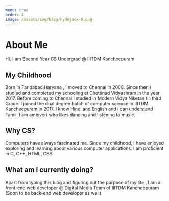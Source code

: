 ```yaml
---
menu: true
order: 4
image: /assets/img/blog/hydejack-8.png
---
```


# About Me



Hi, I am Second Year CS Undergrad @ IIITDM Kancheepuram

## My Childhood

Born in Faridabad,Haryana , I moved to Chennai in 2008. Since then I studied and completed my schooling at Chettinad Vidyashram in the year 2017. Before coming to Chennai I studied in Modern Vidya Niketan till third Grade. I joined the dual degree batch of computer science in IIITDM Kancheepuram in 2017. 
I know Hindi and English and I can understand Tamil.
I am ambivert who likes dancing and listening to music.

## Why CS?

Computers have always fascinated me. Since my childhood, I have enjoyed exploring and learning about various computer applications.
I am proficient in C, C++, HTML, CSS.

## What am I currently doing?

Apart from typing this blog and figuring out the purpose of my life , I am a front-end web developer @ Digital Media Team of IIITDM Kancheepuram (Soon to be back-end web developer as well).
